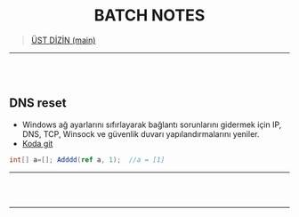 <h1 align="center" id="batch"> BATCH NOTES </h1>

> [ÜST DİZİN  (main) ](../README.md)

<hr><br><br>



## DNS reset

* Windows ağ ayarlarını sıfırlayarak bağlantı sorunlarını gidermek için IP, DNS, TCP, Winsock ve güvenlik duvarı yapılandırmalarını yeniler.
* [Koda git](network-reset.bat)

``` cs
int[] a=[]; Adddd(ref a, 1);  //a = [1]
```

<hr><br><br>





<hr><br><br>